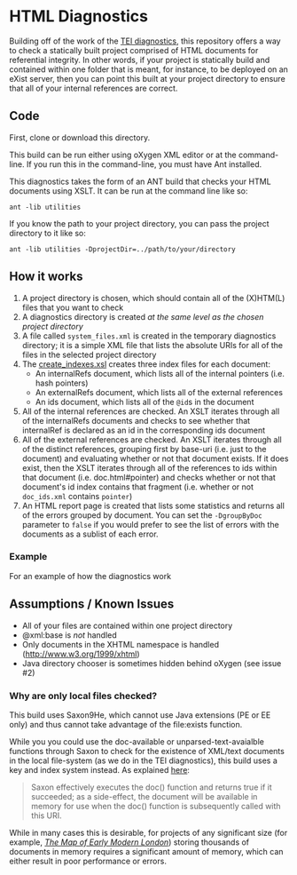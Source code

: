 # HTML Diagnostics

Building off of the work of the [TEI diagnostics](http://github.com/projectEndings/diagnostics), this repository offers a way to check a statically built project comprised of HTML documents for referential integrity. In other words, if your project is statically build and contained within one folder that is meant, for instance, to be deployed on an eXist server, then you can point this built at your project directory to ensure that all of your internal references are correct.

## Code

First, clone or download this directory.

This build can be run either using oXygen XML editor or at the command-line. If you run this in the command-line, you must have Ant installed.


This diagnostics takes the form of an ANT build that checks your HTML documents using XSLT. It can be run at the command line like so:

```
ant -lib utilities
```

If you know the path to your project directory, you can pass the project directory to it like so:

```
ant -lib utilities -DprojectDir=../path/to/your/directory
```

## How it works

1. A project directory is chosen, which should contain all of the (X)HTM(L) files that you want to check
1. A diagnostics directory is created *at the same level as the chosen project directory*
1. A file called `system_files.xml` is created in the temporary diagnostics directory; it is a simple XML file that lists the absolute URIs for all of the files in the selected project directory
1. The [create_indexes.xsl](xsl/create_indexes.xsl) creates three index files for each document:
    * An internalRefs document, which lists all of the internal pointers (i.e. hash pointers)
    * An externalRefs document, which lists all of the external references
    * An ids document, which lists all of the `@id`s in the document
1.  All of the internal references are checked. An XSLT iterates through all of the internalRefs documents and checks to see whether that internalRef is declared as an id in the corresponding ids document
1. All of the external references are checked. An XSLT iterates through all of the distinct references, grouping first by base-uri (i.e. just to the document) and evaluating whether or not that document exists. If it does exist, then the XSLT iterates through all of the references to ids within that document (i.e. doc.html#pointer) and checks whether or not that document's id index contains that fragment (i.e. whether or not `doc_ids.xml` contains `pointer`)
1. An HTML report page is created that lists some statistics and returns all of the errors grouped by document. You can set the `-DgroupByDoc` parameter to `false` if you would prefer to see the list of errors with the documents as a sublist of each error.

### Example

For an example of how the diagnostics work 
    
## Assumptions / Known Issues

* All of your files are contained within one project directory
* @xml:base is *not* handled
* Only documents in the XHTML namespace is handled (http://www.w3.org/1999/xhtml)
* Java directory chooser is sometimes hidden behind oXygen (see issue #2)

### Why are only local files checked?

This build uses Saxon9He, which cannot use Java extensions (PE or EE only) and thus cannot take advantage of the file:exists function.

While you you could use the doc-available or unparsed-text-avaialble functions through Saxon to check for the existence of XML/text documents in the local file-system (as we do in the TEI diagnostics), this build uses a key and index system instead. As explained [here](https://www.saxonica.com/html/documentation/functions/fn/doc-available.html):
> Saxon effectively executes the doc() function and returns true if it succeeded; as a side-effect, the document will be available in memory for use when the doc() function is subsequently called with this URI.
    
While in many cases this is desirable, for projects of any significant size (for example, [*The Map of Early Modern London*](http://mapoflondon.uvic.ca/)) storing thousands of documents in memory requires a significant amount of memory, which can either result in poor performance or errors.
